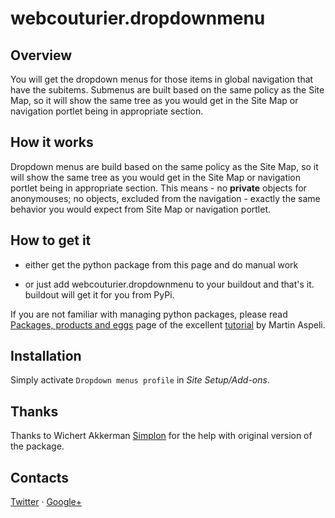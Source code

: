 webcouturier.dropdownmenu
=========================

Overview
--------
You will get the dropdown menus for those items in global navigation that have
the subitems. Submenus are built based on the same policy as the Site Map, so
it will show the same tree as you would get in the Site Map or navigation
portlet being in appropriate section.

How it works
------------

Dropdown menus are build based on the same policy as the Site Map, so it will
show the same tree as you would get in the Site Map or navigation portlet
being in appropriate section. This means - no **private** objects for
anonymouses; no objects, excluded from the navigation - exactly the same
behavior you would expect from Site Map or navigation portlet.

How to get it
-------------

- either get the python package from this page and do manual work

- or just add webcouturier.dropdownmenu to your buildout and that's it.
  buildout will get it for you from PyPi.

If you are not familiar with managing python packages, please read [Packages,
products and
eggs](http://plone.org/documentation/tutorial/buildout/packages-products-and-eggs)
page of the excellent
[tutorial](http://plone.org/documentation/tutorial/buildout) by Martin Aspeli.

Installation
------------

Simply activate ``Dropdown menus profile`` in *Site Setup/Add-ons*.

Thanks
------

Thanks to Wichert Akkerman [Simplon](http://www.simplon.biz) for the help with original version of the package.

Contacts
--------

[Twitter](http://twitter.com/#!/mishunov) ·
[Google+](https://plus.google.com/102311957553961771735/posts)

